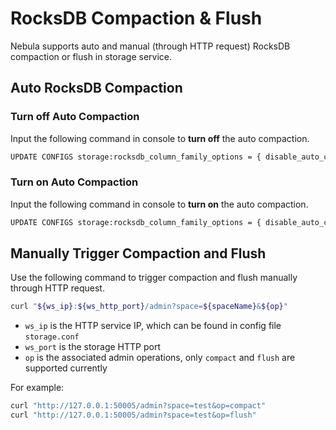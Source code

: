 # RocksDB Compaction & Flush

Nebula supports auto and manual (through HTTP request) RocksDB compaction or flush in storage service.

## Auto RocksDB Compaction

### Turn off Auto Compaction

Input the following command in console to **turn off** the auto compaction.

```bash
UPDATE CONFIGS storage:rocksdb_column_family_options = { disable_auto_compactions = true }
```

### Turn on Auto Compaction

Input the following command in console to **turn on** the auto compaction.

```bash
UPDATE CONFIGS storage:rocksdb_column_family_options = { disable_auto_compactions = false }
```

## Manually Trigger Compaction and Flush

Use the following command to trigger compaction and flush manually through HTTP request.

```bash
curl "${ws_ip}:${ws_http_port}/admin?space=${spaceName}&${op}"
```

- `ws_ip` is the HTTP service IP, which can be found in config file `storage.conf`
- `ws_port` is the storage HTTP port
- `op` is the associated admin operations, only `compact` and `flush` are supported currently

For example:

```bash
curl "http://127.0.0.1:50005/admin?space=test&op=compact"
curl "http://127.0.0.1:50005/admin?space=test&op=flush"
```
